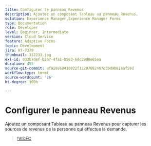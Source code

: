 ```yaml
---
title: Configurer le panneau Revenus
description: Ajoutez un composant Tableau au panneau Revenus.
solution: Experience Manager,Experience Manager Forms
type: Documentation
role: Developer
level: Beginner, Intermediate
version: Cloud Service
feature: Adaptive Forms
topic: Development
jira: KT-7379
thumbnail: 332233.jpg
exl-id: 033b7def-b267-4fa1-b563-6dc29d0e65ea
duration: 455
source-git-commit: af928e60410022f12207082467d3bd9b818af59d
workflow-type: tm+mt
source-wordcount: '26'
ht-degree: 100%

---
```


# Configurer le panneau Revenus

Ajoutez un composant Tableau au panneau Revenus pour capturer les sources de revenus de la personne qui effectue la demande.

>[!VIDEO](https://video.tv.adobe.com/v/332233?quality=12&learn=on)
